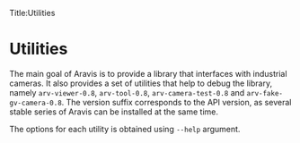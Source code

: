 Title:Utilities

# Utilities

The main goal of Aravis is to provide a library that interfaces with industrial
cameras. It also provides a set of utilities that help to debug the library,
namely `arv-viewer-0.8`, `arv-tool-0.8`, `arv-camera-test-0.8` and
`arv-fake-gv-camera-0.8`. The version suffix corresponds to the API version, as
several stable series of Aravis can be installed at the same time.

The options for each utility is obtained using `--help` argument.
